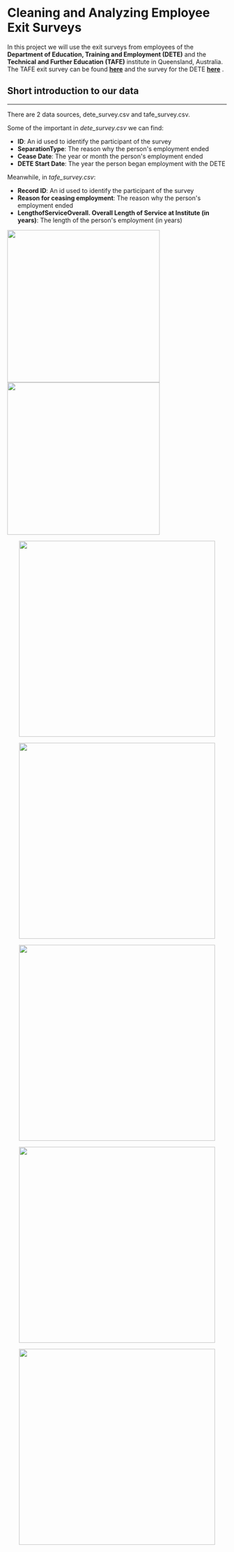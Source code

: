# Cleaning and Analyzing Employee Exit Surveys

In this project we will use the exit surveys from employees of the <b>Department of Education, Training and Employment (DETE)</b> and the <b>Technical and Further Education (TAFE)</b> institute in Queensland, Australia. The TAFE exit survey can be found __[here](https://data.gov.au/dataset/ds-qld-89970a3b-182b-41ea-aea2-6f9f17b5907e/details?q=exit%20survey)__ and the survey for the DETE __[here](https://data.gov.au/dataset/ds-qld-fe96ff30-d157-4a81-851d-215f2a0fe26d/details?q=exit%20survey)__ .

<h2> Short introduction to our data</h2>

---
There are 2 data sources, dete_survey.csv and tafe_survey.csv.

Some of the important in <i>dete_survey.csv</i> we can find:

<ul>
    <li><b>ID</b>: An id used to identify the participant of the survey
    <li><b>SeparationType</b>: The reason why the person's employment ended
    <li><b>Cease Date</b>: The year or month the person's employment ended
    <li><b>DETE Start Date</b>: The year the person began employment with the DETE
</ul>

Meanwhile, in <i>tafe_survey.csv</i>:
<ul>
    <li><b>Record ID</b>: An id used to identify the participant of the survey
    <li><b>Reason for ceasing employment</b>: The reason why the person's employment ended
    <li><b>LengthofServiceOverall. Overall Length of Service at Institute (in years)</b>: The length of the person's employment (in years)
</ul>

<p float="left">
<img src="https://github.com/Treyeth/Projects/blob/master/EDA_Employee_Exit_Surveys/Images/employee_exit_experience_dete.png" width="350">
<img src="https://github.com/Treyeth/Projects/blob/master/EDA_Employee_Exit_Surveys/Images/employee_exit_experience_tafe.png" width="350">
</p>

<p align="center">
<img src="https://github.com/Treyeth/Projects/blob/master/EDA_Employee_Exit_Surveys/Images/age_employees_dete.png" width="450">
</p>

<p align="center">
<img src="https://github.com/Treyeth/Projects/blob/master/EDA_Employee_Exit_Surveys/Images/age_employees_tafe.png" width="450">
</p>

<p align="center">
<img src="https://github.com/Treyeth/Projects/blob/master/EDA_Employee_Exit_Surveys/Images/dissatisfied_career_stage.png" width="450">
</p>

<p align="center">
<img src="https://github.com/Treyeth/Projects/blob/master/EDA_Employee_Exit_Surveys/Images/resignations_by_gender_dissatisfaction.png" width="450">
</p>

<p align="center">
<img src="https://github.com/Treyeth/Projects/blob/master/EDA_Employee_Exit_Surveys/Images/resignations_by_age_dissatisfaction.png" width="450">
</p>
